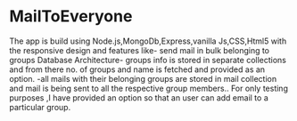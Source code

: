 # MailToEveryone
The app is build using Node.js,MongoDb,Express,vanilla Js,CSS,Html5 with the responsive design and features like- send mail in bulk belonging to groups
Database Architecture- groups info is stored in separate collections and from there no. of groups and name is fetched and provided as an option.
                                    -all mails with their belonging groups are stored in mail collection and mail is being sent to all the respective group members..
For only testing purposes ,I have provided an option so that an user can add email to a particular group.
